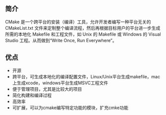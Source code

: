 ## 简介

CMake 是一个跨平台的安装（编译）工具，允许开发者编写一种平台无关的 CMakeList.txt 文件来定制整个编译流程，然后再根据目标用户的平台进一步生成所需的本地化 Makefile 和工程文件，如 Unix 的 Makefile 或 Windows 的 Visual Studio 工程。从而做到“Write Once, Run Everywhere”。



## 优点

- 开源
- 跨平台，可生成本地化的编译配置文件，Linux/Unix平台生成makefile，mac上生成xcode，windows平台生成MSVC工程文件
- 便于管理项目，尤其是比较大的项目
- 简化构建和编译过程
- 高效率
- 可扩展，可以为cmake编写特定功能的模块，扩充cmke功能



